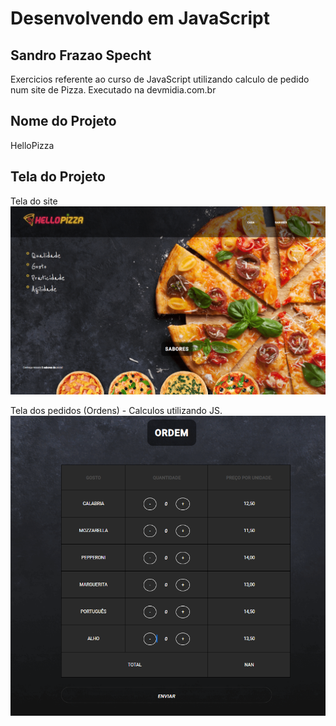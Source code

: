 # Desenvolvendo em JavaScript

## Sandro Frazao Specht

Exercicios referente ao curso de JavaScript utilizando calculo de pedido num site de Pizza.
Executado na devmidia.com.br 

## Nome do Projeto
HelloPizza

## Tela do Projeto

Tela do site
![Outra][tela1]

Tela dos pedidos (Ordens) - Calculos utilizando JS.
![Outra][tela2]

[tela1]: 1.png
[tela2]: 2.png

